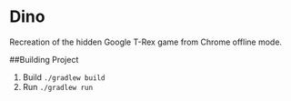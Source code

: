 # Dino
Recreation of the hidden Google T-Rex game from Chrome offline mode.

##Building Project
1. Build  `./gradlew build`
2. Run `./gradlew run`
